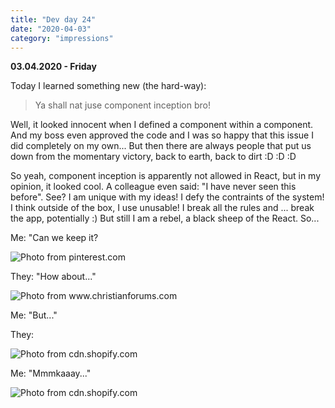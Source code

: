 ```yaml
---
title: "Dev day 24"
date: "2020-04-03"
category: "impressions"
---
```


**03.04.2020 - Friday**

Today I learned something new (the hard-way):

> Ya shall nat juse component inception bro!

Well, it looked innocent when I defined a component within a component.
And my boss even approved the code and I was so happy that this issue I
did completely on my own... But then there are always people that put us down from the momentary victory, back to earth, back to dirt :D :D :D

So yeah, component inception is apparently not allowed in React, but in my opinion, it looked cool. A colleague even said: "I have never seen this before". See? I am unique with my ideas! I defy the contraints of the system! I think outside of the box, I use unusable! I break all the rules and ... break the app, potentially :) But still I am a rebel, a black sheep of the React. So...

Me: "Can we keep it?

<img src="https://i.imgur.com/AmDekqY.jpg" alt="Photo from pinterest.com" />

They: "How about..."

<img src="https://i.imgur.com/DIyWu8O.jpg" alt="Photo from www.christianforums.com" />

Me: "But..."

They:

<img src="https://i.imgur.com/cSmvi8b.jpg?1" alt="Photo from cdn.shopify.com" />

Me: "Mmmkaaay..."

<img src="https://i.imgur.com/s3kpZB8.jpg?1" alt="Photo from cdn.shopify.com" />
